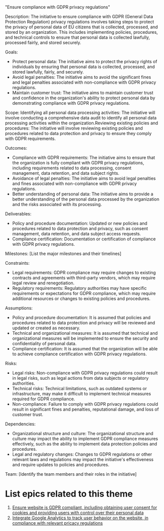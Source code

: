 "Ensure compliance with GDPR privacy regulations"

Description: The initiative to ensure compliance with GDPR (General Data Protection Regulation) privacy regulations involves taking steps to protect the privacy of personal data of EU citizens that is collected, processed, and stored by an organization. This includes implementing policies, procedures, and technical controls to ensure that personal data is collected lawfully, processed fairly, and stored securely.

Goals: 
* Protect personal data: The initiative aims to protect the privacy rights of individuals by ensuring that personal data is collected, processed, and stored lawfully, fairly, and securely.
* Avoid legal penalties: The initiative aims to avoid the significant fines and legal penalties associated with non-compliance with GDPR privacy regulations.
* Maintain customer trust: The initiative aims to maintain customer trust and confidence in the organization's ability to protect personal data by demonstrating compliance with GDPR privacy regulations.

Scope: Identifying all personal data processing activities: The initiative will involve conducting a comprehensive data audit to identify all personal data processing activities within the organization.Reviewing existing policies and procedures: The initiative will involve reviewing existing policies and procedures related to data protection and privacy to ensure they comply with GDPR requirements.

Outcomes: 
* Compliance with GDPR requirements: The initiative aims to ensure that the organization is fully compliant with GDPR privacy regulations, including requirements related to data processing, consent management, data retention, and data subject rights.
* Avoidance of legal penalties: The initiative aims to avoid legal penalties and fines associated with non-compliance with GDPR privacy regulations.
* Better understanding of personal data: The initiative aims to provide a better understanding of the personal data processed by the organization and the risks associated with its processing.

Deliverables: 
* Policy and procedure documentation: Updated or new policies and procedures related to data protection and privacy, such as consent management, data retention, and data subject access requests.
* Compliance certification: Documentation or certification of compliance with GDPR privacy regulations.

Milestones: [List the major milestones and their timelines]

Constraints: 
* Legal requirements: GDPR compliance may require changes to existing contracts and agreements with third-party vendors, which may require legal review and renegotiation.
* Regulatory requirements: Regulatory authorities may have specific requirements or expectations for GDPR compliance, which may require additional resources or changes to existing policies and procedures.

Assumptions: 
* Policy and procedure documentation: It is assumed that policies and procedures related to data protection and privacy will be reviewed and updated or created as necessary.
* Technical and organizational measures: It is assumed that technical and organizational measures will be implemented to ensure the security and confidentiality of personal data.
* Compliance certification: It is assumed that the organization will be able to achieve compliance certification with GDPR privacy regulations.

Risks:
* Legal risks: Non-compliance with GDPR privacy regulations could result in legal risks, such as legal actions from data subjects or regulatory authorities.
* Technical risks: Technical limitations, such as outdated systems or infrastructure, may make it difficult to implement technical measures required for GDPR compliance.
* Non-compliance: Failure to comply with GDPR privacy regulations could result in significant fines and penalties, reputational damage, and loss of customer trust.

Dependencies: 
* Organizational structure and culture: The organizational structure and culture may impact the ability to implement GDPR compliance measures effectively, such as the ability to implement data protection policies and procedures.
* Legal and regulatory changes: Changes to GDPR regulations or other relevant laws and regulations may impact the initiative's effectiveness and require updates to policies and procedures.

Team: [Identify the team members and their roles in the initiative]

# List epics related to this theme
1. [Ensure website is GDPR compliant, including obtaining user consent for cookies and providing users with control over their personal data](../../templates/theme/initiatives/epics/epic6.md) 
2. [Integrate Google Analytics to track user behavior on the website, in compliance with relevant pricacy regulations](../../templates/theme/initiatives/epics/epic7.md)
